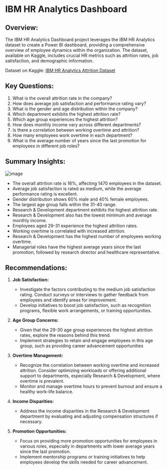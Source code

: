 # IBM HR Analytics Dashboard

## Overview:
The IBM HR Analytics Dashboard project leverages the IBM HR Analytics dataset to create a Power BI dashboard, providing a comprehensive overview of employee dynamics within the organization. The dataset, available on Kaggle, includes crucial HR metrics such as attrition rates, job satisfaction, and demographic information.

Dataset on Kaggle: [IBM HR Analytics Attrition Dataset](https://www.kaggle.com/datasets/pavansubhasht/ibm-hr-analytics-attrition-dataset)

## Key Questions:
1. What is the overall attrition rate in the company?
2. How does average job satisfaction and performance rating vary?
3. What is the gender and age distribution within the company?
4. Which department exhibits the highest attrition rate?
5. Which age group experiences the highest attrition?
6. How does monthly income vary across different departments?
7. Is there a correlation between working overtime and attrition?
8. How many employees work overtime in each department?
9. What is the average number of years since the last promotion for employees in different job roles?

## Summary Insights:
![image](https://github.com/pantakanch/IBM-HR-Analytics-Dashboard/assets/113978334/594474c9-b0e1-409f-a2f3-cde8b02621e0)

- The overall attrition rate is 16%, affecting 1470 employees in the dataset.
- Average job satisfaction is rated as medium, while the average performance rating is excellent.
- Gender distribution shows 60% male and 40% female employees.
- The largest age group falls within the 31-40 range.
- Research & Development department exhibits the highest attrition rate.
- Research & Development also has the lowest minimum and average monthly income.
- Employees aged 29-31 experience the highest attrition rates.
- Working overtime is correlated with increased attrition.
- Research & Development has the highest number of employees working overtime.
- Managerial roles have the highest average years since the last promotion, followed by research director and healthcare representative.

## Recommendations:
1. **Job Satisfaction:**
   - Investigate the factors contributing to the medium job satisfaction rating. Conduct surveys or interviews to gather feedback from employees and identify areas for improvement.
   - Develop initiatives to boost job satisfaction, such as recognition programs, flexible work arrangements, or training opportunities.

2. **Age Group Concerns:**
   - Given that the 29-30 age group experiences the highest attrition rates, explore the reasons behind this trend.
   - Implement strategies to retain and engage employees in this age group, such as providing career advancement opportunities

3. **Overtime Management:**
   - Recognize the correlation between working overtime and increased attrition. Consider optimizing workloads or offering additional support to departments, especially Research & Development, where overtime is prevalent.
   - Monitor and manage overtime hours to prevent burnout and ensure a healthy work-life balance.

4. **Income Disparities:**
   - Address the income disparities in the Research & Development department by evaluating and adjusting compensation structures if necessary.

5. **Promotion Opportunities:**
   - Focus on providing more promotion opportunities for employees in various roles, especially in departments with lower average years since the last promotion.
   - Implement mentorship programs or training initiatives to help employees develop the skills needed for career advancement.
